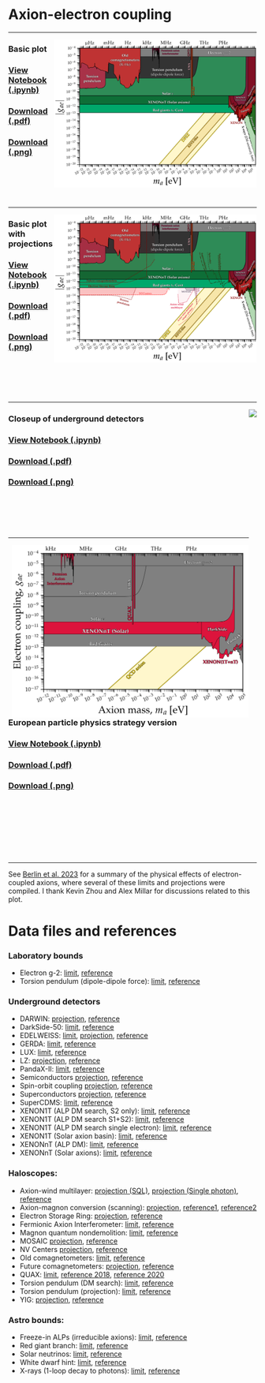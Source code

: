 # Axion-electron coupling
---
[<img align="right" height="300" src="../plots/plots_png/AxionElectron.png">](https://github.com/cajohare/AxionLimits/raw/master/plots/plots_png/AxionElectron.png)
### Basic plot
### [View Notebook (.ipynb)](https://github.com/cajohare/AxionLimits/blob/master/AxionElectron.ipynb)
### [Download (.pdf)](https://github.com/cajohare/AxionLimits/raw/master/plots/AxionElectron.pdf)
### [Download (.png)](https://github.com/cajohare/AxionLimits/raw/master/plots/plots_png/AxionElectron.png)
### &nbsp;
### &nbsp;
---
[<img align="right" height="300" src="../plots/plots_png/AxionElectron_with_Projections.png">](https://github.com/cajohare/AxionLimits/raw/master/plots/plots_png/AxionElectron_with_Projections.png)
### Basic plot with projections
### [View Notebook (.ipynb)](https://github.com/cajohare/AxionLimits/blob/master/AxionElectron.ipynb)
### [Download (.pdf)](https://github.com/cajohare/AxionLimits/raw/master/plots/AxionElectron_with_Projections.pdf)
### [Download (.png)](https://github.com/cajohare/AxionLimits/raw/master/plots/plots_png/AxionElectron_with_Projections.png)
### &nbsp;
### &nbsp;
---
[<img align="right" height="300" src="../plots/plots_png/AxionElectron_UndergroundDetectorsCloseup.png">](https://github.com/cajohare/AxionLimits/raw/master/plots/plots_png/AxionElectron_UndergroundDetectorsCloseup.png)
### Closeup of underground detectors
### [View Notebook (.ipynb)](https://github.com/cajohare/AxionLimits/blob/master/AxionElectron.ipynb)
### [Download (.pdf)](https://github.com/cajohare/AxionLimits/raw/master/plots/AxionElectron_UndergroundDetectorsCloseup.pdf)
### [Download (.png)](https://github.com/cajohare/AxionLimits/raw/master/plots/plots_png/AxionElectron_UndergroundDetectorsCloseup.png)
### &nbsp;
### &nbsp;
---
[<img align="right" height="350" src="../plots/plots_png/COSTActionSummaryPlot_AxionElectron.png">](https://github.com/cajohare/AxionLimits/raw/master/plots/plots_png/COSTActionSummaryPlot_AxionElectron.png)
### European particle physics strategy version
### [View Notebook (.ipynb)](https://github.com/cajohare/AxionLimits/blob/master/UltraSimplifiedPlots.ipynb)
### [Download (.pdf)](https://github.com/cajohare/AxionLimits/raw/master/plots/COSTActionSummaryPlot_AxionElectron.pdf)
### [Download (.png)](https://github.com/cajohare/AxionLimits/raw/master/plots/plots_png/COSTActionSummaryPlot_AxionElectron.png)
### &nbsp;
### &nbsp;
### &nbsp;
---

See [Berlin et al. 2023](https://arxiv.org/abs/2312.11601) for a summary of the physical effects of electron-coupled axions, where several of these limits and projections were compiled. I thank Kevin Zhou and Alex Millar for discussions related to this plot.

# Data files and references

### Laboratory bounds
* Electron g-2: [limit](https://github.com/cajohare/AxionLimits/raw/master/limit_data/AxionElectron/Electron_g-2.txt), [reference](https://link.springer.com/article/10.1140/epjc/s10052-019-7442-8)
* Torsion pendulum (dipole-dipole force): [limit](https://github.com/cajohare/AxionLimits/raw/master/limit_data/AxionElectron/TorsionPendulum-Spin.txt), [reference](https://arxiv.org/abs/1508.02463)

### Underground detectors
* DARWIN: [projection](https://github.com/cajohare/AxionLimits/raw/master/limit_data/AxionElectron/Projections/DARWIN.txt), [reference](https://arxiv.org/abs/1606.07001)
* DarkSide-50: [limit](https://github.com/cajohare/AxionLimits/raw/master/limit_data/AxionElectron/DarkSide.txt), [reference](https://arxiv.org/abs/2207.11968)
* EDELWEISS: [limit](https://github.com/cajohare/AxionLimits/raw/master/limit_data/AxionElectron/EDELWEISS.txt), [projection](https://github.com/cajohare/AxionLimits/raw/master/limit_data/AxionElectron/Projections/EDELWEISS.txt), [reference](https://arxiv.org/abs/1808.02340)
* GERDA: [limit](https://github.com/cajohare/AxionLimits/raw/master/limit_data/AxionElectron/GERDA.txt), [reference](https://arxiv.org/abs/2005.14184)
* LUX: [limit](https://github.com/cajohare/AxionLimits/raw/master/limit_data/AxionElectron/LUX.txt), [reference](https://arxiv.org/abs/1704.02297)
* LZ: [projection](https://github.com/cajohare/AxionLimits/raw/master/limit_data/AxionElectron/Projections/LZ.txt), [reference](https://arxiv.org/abs/2102.11740)
* PandaX-II: [limit](https://github.com/cajohare/AxionLimits/raw/master/limit_data/AxionElectron/PandaX.txt), [reference](https://arxiv.org/abs/1707.07921)
* Semiconductors [projection](https://github.com/cajohare/AxionLimits/raw/master/limit_data/AxionElectron/Projections/Semiconductors.txt), [reference](https://arxiv.org/abs/1608.01994)
* Spin-orbit coupling [projection](https://github.com/cajohare/AxionLimits/raw/master/limit_data/AxionElectron/Projections/SpinOrbitCoupling.txt), [reference](https://arxiv.org/abs/2202.11716)
* Superconductors [projection](https://github.com/cajohare/AxionLimits/raw/master/limit_data/AxionElectron/Projections/Superconductors.txt), [reference](https://arxiv.org/abs/1604.06800)
* SuperCDMS: [limit](https://github.com/cajohare/AxionLimits/raw/master/limit_data/AxionElectron/SuperCDMS.txt), [reference](https://arxiv.org/abs/1911.11905)
* XENON1T (ALP DM search, S2 only): [limit](https://github.com/cajohare/AxionLimits/raw/master/limit_data/AxionElectron/XENON1T_DM_S2.txt), [reference](https://arxiv.org/abs/1907.11485)
* XENON1T (ALP DM search S1+S2): [limit](https://github.com/cajohare/AxionLimits/raw/master/limit_data/AxionElectron/XENON1T_DM_S1S2.txt), [reference](https://arxiv.org/abs/2006.09721)
* XENON1T (ALP DM search single electron): [limit](https://github.com/cajohare/AxionLimits/raw/master/limit_data/AxionElectron/XENON1T_DM_SE.txt), [reference](https://arxiv.org/abs/2112.12116)
* XENON1T (Solar axion basin): [limit](https://github.com/cajohare/AxionLimits/raw/master/limit_data/AxionElectron/XENON1T_S2_SolarAxionBasin.txt), [reference](https://arxiv.org/abs/2006.12431)
* XENONnT (ALP DM): [limit](https://github.com/cajohare/AxionLimits/raw/master/limit_data/AxionElectron/XENONnT.txt), [reference](https://arxiv.org/abs/2207.11330)
* XENONnT (Solar axions): [limit](https://github.com/cajohare/AxionLimits/raw/master/limit_data/AxionElectron/XENONnT_Solar.txt), [reference](https://arxiv.org/abs/2207.11330)


### Haloscopes:
* Axion-wind multilayer:  [projection (SQL)](https://github.com/cajohare/AxionLimits/raw/master/limit_data/AxionElectron/Projections/AxionWindMultilayer.txt), [projection (Single photon)](https://github.com/cajohare/AxionLimits/raw/master/limit_data/AxionElectron/Projections/AxionWindMultilayer_SinglePhoton.txt),  [reference](https://arxiv.org/abs/2312.11601)
* Axion-magnon conversion (scanning):  [projection](https://github.com/cajohare/AxionLimits/raw/master/limit_data/AxionElectron/Projections/MagnonScan.txt),  [reference1](https://arxiv.org/abs/2005.10256),  [reference2](https://arxiv.org/abs/2001.10666)
* Electron Storage Ring: [projection](https://github.com/cajohare/AxionLimits/raw/master/limit_data/AxionElectron/Projections/ElectronStorageRing.txt),  [reference](https://arxiv.org/abs/2211.08439)
* Fermionic Axion Interferometer:  [limit](https://github.com/cajohare/AxionLimits/raw/master/limit_data/AxionElectron/FermionicAxionInterferometer.txt),  [reference](https://arxiv.org/abs/2311.16364)
* Magnon quantum nondemolition:  [limit](https://github.com/cajohare/AxionLimits/raw/master/limit_data/AxionElectron/Magnons.txt),  [reference](https://arxiv.org/abs/2102.08764)
* MOSAIC [projection](https://github.com/cajohare/AxionLimits/raw/master/limit_data/AxionElectron/Projections/MOSAIC.txt), [reference](https://arxiv.org/abs/2504.16160)
* NV Centers [projection](https://github.com/cajohare/AxionLimits/raw/master/limit_data/AxionElectron/Projections/NVCenters.txt), [reference](https://arxiv.org/abs/2302.12756)
* Old comagnetometers:  [limit](https://github.com/cajohare/AxionLimits/raw/master/limit_data/AxionElectron/OldComagnetometers.txt),  [reference](https://arxiv.org/abs/1907.03767)
* Future comagnetometers:  [projection](https://github.com/cajohare/AxionLimits/raw/master/limit_data/AxionElectron/Projections/FutureComagnetometers.txt),  [reference](https://arxiv.org/abs/1907.03767)
* QUAX:  [limit](https://github.com/cajohare/AxionLimits/raw/master/limit_data/AxionElectron/QUAX.txt),  [reference 2018](https://arxiv.org/abs/1806.00310), [reference 2020](https://arxiv.org/abs/2001.08940)
* Torsion pendulum (DM search):  [limit](https://github.com/cajohare/AxionLimits/raw/master/limit_data/AxionElectron/TorsionPendulum-DM.txt),  [reference](https://arxiv.org/abs/1902.04246)
* Torsion pendulum (projection):  [limit](https://github.com/cajohare/AxionLimits/raw/master/limit_data/AxionElectron/Projections/TorsionPendulum-DM.txt),  [reference](https://arxiv.org/abs/1709.07852)
* YIG:  [projection](https://github.com/cajohare/AxionLimits/raw/master/limit_data/AxionElectron/Projections/YIG.txt),  [reference](https://arxiv.org/abs/2001.10666)


### Astro bounds:
* Freeze-in ALPs (irreducible axions): [limit](https://github.com/cajohare/AxionLimits/raw/master/limit_data/AxionElectron/IrreducibleFreezeIn.txt), [reference](https://arxiv.org/abs/2209.06216)
* Red giant branch: [limit](https://github.com/cajohare/AxionLimits/raw/master/limit_data/AxionElectron/RedGiants.txt), [reference](https://arxiv.org/abs/2007.03694)
* Solar neutrinos: [limit](https://github.com/cajohare/AxionLimits/raw/master/limit_data/AxionElectron/SolarNu.txt), [reference](https://arxiv.org/abs/0807.2926)
* White dwarf hint: [limit](https://github.com/cajohare/AxionLimits/raw/master/limit_data/AxionElectron/WDhint.txt), [reference](https://arxiv.org/abs/1708.02111)
* X-rays (1-loop decay to photons): [limit](https://github.com/cajohare/AxionLimits/raw/master/limit_data/AxionElectron/Xray_1loop.txt), [reference](https://arxiv.org/abs/2202.08858)

